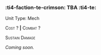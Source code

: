### :ti4-faction-te-crimson: **TBA** :ti4-te:

Unit Type: Mech 

<span style="font-variant:small-caps;">Cost</span> ? __|__ <span style="font-variant:small-caps;">Combat</span> ?

<span style="font-variant:small-caps;">Sustain Damage</span>

_Coming soon._
